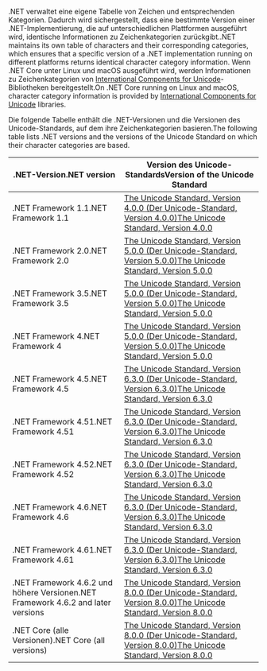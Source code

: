  <span data-ttu-id="d0e45-101">.NET verwaltet eine eigene Tabelle von Zeichen und entsprechenden Kategorien. Dadurch wird sichergestellt, dass eine bestimmte Version einer .NET-Implementierung, die auf unterschiedlichen Plattformen ausgeführt wird, identische Informationen zu Zeichenkategorien zurückgibt.</span><span class="sxs-lookup"><span data-stu-id="d0e45-101">.NET maintains its own table of characters and their corresponding categories, which ensures that a specific version of a .NET implementation running on different platforms returns identical character category information.</span></span> <span data-ttu-id="d0e45-102">Wenn .NET Core unter Linux und macOS ausgeführt wird, werden Informationen zu Zeichenkategorien von [International Components for Unicode](http://site.icu-project.org/)-Bibliotheken bereitgestellt.</span><span class="sxs-lookup"><span data-stu-id="d0e45-102">On .NET Core running on Linux and macOS, character category information is provided by  [International Components for Unicode](http://site.icu-project.org/) libraries.</span></span>
 
 <span data-ttu-id="d0e45-103">Die folgende Tabelle enthält die .NET-Versionen und die Versionen des Unicode-Standards, auf dem ihre Zeichenkategorien basieren.</span><span class="sxs-lookup"><span data-stu-id="d0e45-103">The following table lists .NET versions and the versions of the Unicode Standard on which their character categories are based.</span></span>   
  
|<span data-ttu-id="d0e45-104">.NET-Version</span><span class="sxs-lookup"><span data-stu-id="d0e45-104">.NET version</span></span>|<span data-ttu-id="d0e45-105">Version des Unicode-Standards</span><span class="sxs-lookup"><span data-stu-id="d0e45-105">Version of the Unicode Standard</span></span>|  
|----------------------------|-------------------------------------|  
|<span data-ttu-id="d0e45-106">.NET Framework 1.1</span><span class="sxs-lookup"><span data-stu-id="d0e45-106">.NET Framework 1.1</span></span>|[<span data-ttu-id="d0e45-107">The Unicode Standard, Version 4.0.0 (Der Unicode-Standard, Version 4.0.0)</span><span class="sxs-lookup"><span data-stu-id="d0e45-107">The Unicode Standard, Version 4.0.0</span></span>](https://www.unicode.org/versions/Unicode4.0.0/)|  
|<span data-ttu-id="d0e45-108">.NET Framework 2.0</span><span class="sxs-lookup"><span data-stu-id="d0e45-108">.NET Framework 2.0</span></span>|[<span data-ttu-id="d0e45-109">The Unicode Standard, Version 5.0.0 (Der Unicode-Standard, Version 5.0.0)</span><span class="sxs-lookup"><span data-stu-id="d0e45-109">The Unicode Standard, Version 5.0.0</span></span>](https://www.unicode.org/versions/Unicode5.0.0)|  
|<span data-ttu-id="d0e45-110">.NET Framework 3.5</span><span class="sxs-lookup"><span data-stu-id="d0e45-110">.NET Framework 3.5</span></span>|[<span data-ttu-id="d0e45-111">The Unicode Standard, Version 5.0.0 (Der Unicode-Standard, Version 5.0.0)</span><span class="sxs-lookup"><span data-stu-id="d0e45-111">The Unicode Standard, Version 5.0.0</span></span>](https://www.unicode.org/versions/Unicode5.0.0)|  
|<span data-ttu-id="d0e45-112">.NET Framework 4</span><span class="sxs-lookup"><span data-stu-id="d0e45-112">.NET Framework 4</span></span>|[<span data-ttu-id="d0e45-113">The Unicode Standard, Version 5.0.0 (Der Unicode-Standard, Version 5.0.0)</span><span class="sxs-lookup"><span data-stu-id="d0e45-113">The Unicode Standard, Version 5.0.0</span></span>](https://www.unicode.org/versions/Unicode5.0.0)|  
|<span data-ttu-id="d0e45-114">.NET Framework 4.5</span><span class="sxs-lookup"><span data-stu-id="d0e45-114">.NET Framework 4.5</span></span>|[<span data-ttu-id="d0e45-115">The Unicode Standard, Version 6.3.0 (Der Unicode-Standard, Version 6.3.0)</span><span class="sxs-lookup"><span data-stu-id="d0e45-115">The Unicode Standard, Version 6.3.0</span></span>](https://www.unicode.org/versions/Unicode6.3.0/)|  
|<span data-ttu-id="d0e45-116">.NET Framework 4.51</span><span class="sxs-lookup"><span data-stu-id="d0e45-116">.NET Framework 4.51</span></span>|[<span data-ttu-id="d0e45-117">The Unicode Standard, Version 6.3.0 (Der Unicode-Standard, Version 6.3.0)</span><span class="sxs-lookup"><span data-stu-id="d0e45-117">The Unicode Standard, Version 6.3.0</span></span>](https://www.unicode.org/versions/Unicode6.3.0/)|  
|<span data-ttu-id="d0e45-118">.NET Framework 4.52</span><span class="sxs-lookup"><span data-stu-id="d0e45-118">.NET Framework 4.52</span></span>|[<span data-ttu-id="d0e45-119">The Unicode Standard, Version 6.3.0 (Der Unicode-Standard, Version 6.3.0)</span><span class="sxs-lookup"><span data-stu-id="d0e45-119">The Unicode Standard, Version 6.3.0</span></span>](https://www.unicode.org/versions/Unicode6.3.0/)|  
|<span data-ttu-id="d0e45-120">.NET Framework 4.6</span><span class="sxs-lookup"><span data-stu-id="d0e45-120">.NET Framework 4.6</span></span>|[<span data-ttu-id="d0e45-121">The Unicode Standard, Version 6.3.0 (Der Unicode-Standard, Version 6.3.0)</span><span class="sxs-lookup"><span data-stu-id="d0e45-121">The Unicode Standard, Version 6.3.0</span></span>](https://www.unicode.org/versions/Unicode6.3.0/)|  
|<span data-ttu-id="d0e45-122">.NET Framework 4.61</span><span class="sxs-lookup"><span data-stu-id="d0e45-122">.NET Framework 4.61</span></span>|[<span data-ttu-id="d0e45-123">The Unicode Standard, Version 6.3.0 (Der Unicode-Standard, Version 6.3.0)</span><span class="sxs-lookup"><span data-stu-id="d0e45-123">The Unicode Standard, Version 6.3.0</span></span>](https://www.unicode.org/versions/Unicode6.3.0/)|  
|<span data-ttu-id="d0e45-124">.NET Framework 4.6.2 und höhere Versionen</span><span class="sxs-lookup"><span data-stu-id="d0e45-124">.NET Framework 4.6.2 and later versions</span></span>|[<span data-ttu-id="d0e45-125">The Unicode Standard, Version 8.0.0 (Der Unicode-Standard, Version 8.0.0)</span><span class="sxs-lookup"><span data-stu-id="d0e45-125">The Unicode Standard, Version 8.0.0</span></span>](https://www.unicode.org/versions/Unicode8.0.0/)|  
|<span data-ttu-id="d0e45-126">.NET Core (alle Versionen)</span><span class="sxs-lookup"><span data-stu-id="d0e45-126">.NET Core (all versions)</span></span>|[<span data-ttu-id="d0e45-127">The Unicode Standard, Version 8.0.0 (Der Unicode-Standard, Version 8.0.0)</span><span class="sxs-lookup"><span data-stu-id="d0e45-127">The Unicode Standard, Version 8.0.0</span></span>](https://www.unicode.org/versions/Unicode8.0.0/)|
  
